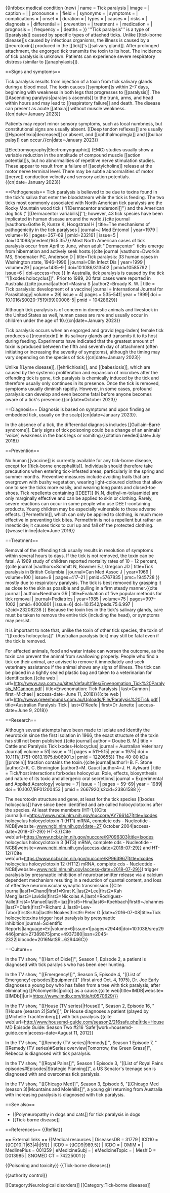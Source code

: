 {{Infobox medical condition (new)
| name            = Tick paralysis
| image           = 
| caption         = 
|
| pronounce       = 
| field           = 
| synonyms        = 
| symptoms        =
| complications   =
| onset           =
| duration        =
| types           =
| causes          =
| risks           =
| diagnosis       =
| differential    =
| prevention      =
| treatment       =
| medication      =
| prognosis       =
| frequency       =
| deaths          =
}}
'''Tick paralysis''' is a type of [[paralysis]] caused by specific types of attached ticks. Unlike [[tick-borne disease]]s caused by infectious organisms, the illness is caused by a [[neurotoxin]] produced in the [[tick]]'s [[salivary gland]]. After prolonged attachment, the engorged tick transmits the toxin to its host. The incidence of tick paralysis is unknown. Patients can experience severe respiratory distress (similar to [[anaphylaxis]]).

==Signs and symptoms==

Tick paralysis results from injection of a toxin from tick salivary glands during a blood meal.  The toxin causes [[symptom]]s within 2–7 days, beginning with weakness in both legs that progresses to [[paralysis]]. The [[Ascending paralysis|paralysis ascends]] to the trunk, arms, and head within hours and may lead to [[respiratory failure]] and death. The disease can present as acute [[ataxia]] without muscle weakness.{{cn|date=January 2023}}

Patients may report minor sensory symptoms, such as local numbness, but constitutional signs are usually absent. [[Deep tendon reflexes]] are usually [[Hyporeflexia|decreased]] or absent, and [[ophthalmoplegia]] and [[bulbar palsy]] can occur.{{cn|date=January 2023}}

[[Electromyography|Electromyographic]] (EMG) studies usually show a variable reduction in the amplitude of compound muscle [[action potential]]s, but no abnormalities of repetitive nerve stimulation studies. These appear to result from a failure of [[acetylcholine]] release at the motor nerve terminal level. There may be subtle abnormalities of motor [[nerve]] conduction velocity and sensory action potentials.{{cn|date=January 2023}}

==Pathogenesis==
Tick paralysis is believed to be due to toxins found in the tick's saliva that enter the bloodstream while the tick is feeding.  The two ticks most commonly associated with North American tick paralysis are the Rocky Mountain wood tick (''[[Dermacentor andersoni]]'') and the American dog tick (''[[Dermacentor variabilis]]''); however, 43 tick species have been implicated in human disease around the world.<ref>{{cite journal |vauthors=Gothe R, Kunze K, Hoogstraal H | title=The mechanisms of pathogenicity in the tick paralyses | journal=J Med Entomol | year=1979 | volume=16 | pages=357–69 | pmid=232161 | issue=5 | doi=10.1093/jmedent/16.5.357}}</ref> Most North American cases of tick paralysis occur from April to June, when adult ''Dermacentor'' ticks emerge from hibernation and actively seek hosts.<ref>{{cite journal |vauthors=Dworkin MS, Shoemaker PC, Anderson D | title=Tick paralysis: 33 human cases in Washington state, 1946–1996 | journal=Clin Infect Dis | year=1999 | volume=29 | pages=1435–9 | doi=10.1086/313502 | pmid=10585792 | issue=6 | doi-access=free }}</ref>  In Australia, tick paralysis is caused by the tick ''[[Ixodes holocyclus]]''.  Prior to 1989, 20 fatal cases were reported in Australia.<ref>{{cite journal|author1=Masina S |author2=Broady K. W. | title = Tick paralysis: development of a vaccine| journal =  International Journal for Parasitology| volume = 29| issue = 4| pages = 535–541| year = 1999| doi = 10.1016/S0020-7519(99)00006-5| pmid = 10428629}}
</ref>

Although tick paralysis is of concern in domestic animals and livestock in the United States as well, human cases are rare and usually occur in children under the age of 10.{{cn|date=January 2023}}

Tick paralysis occurs when an engorged and gravid (egg-laden) female tick produces a [[neurotoxin]] in its salivary glands and transmits it to its host during feeding. Experiments have indicated that the greatest amount of toxin is produced between the fifth and seventh day of attachment (often initiating or increasing the severity of symptoms), although the timing may vary depending on the species of tick.{{cn|date=January 2023}}

Unlike [[Lyme disease]], [[ehrlichiosis]], and [[babesiosis]], which are caused by the systemic proliferation and expansion of microbes after the offending tick is gone, tick paralysis is chemically induced by the tick and therefore usually only continues in its presence. Once the tick is removed, symptoms usually diminish rapidly. However, in some cases, profound paralysis can develop and even become fatal before anyone becomes aware of a tick's presence.{{cn|date=October 2023}}

==Diagnosis==
Diagnosis is based on symptoms and upon finding an embedded tick, usually on the scalp{{cn|date=January 2023}}.

In the absence of a tick, the differential diagnosis includes [[Guillain–Barré syndrome]]. Early signs of tick poisoning could be a change of an animals' ‘voice’, weakness in the back legs or vomiting.{{citation needed|date=July 2018}}

==Prevention==

No human [[vaccine]] is currently available for any tick-borne disease, except for [[tick-borne encephalitis]]. Individuals should therefore take precautions when entering tick-infested areas, particularly in the spring and summer months. Preventive measures include avoiding trails that are overgrown with bushy vegetation, wearing light-coloured clothes that allow one to see the ticks more easily, and wearing long pants and closed-toe shoes. Tick repellents containing [[DEET]] (N,N, diethyl-m-toluamide) are only marginally effective and can be applied to skin or clothing. Rarely, severe reactions can occur in some people who use DEET-containing products. Young children may be especially vulnerable to these adverse effects. [[Permethrin]], which can only be applied to clothing, is much more effective in preventing tick bites.  Permethrin is not a repellent but rather an insecticide; it causes ticks to curl up and fall off the protected clothing.{{weasel inline|date=June 2016}}

==Treatment==

Removal of the offending tick usually results in resolution of symptoms within several hours to days. If the tick is not removed, the toxin can be fatal.  A 1969 study of children reported mortality rates of 10 – 12 percent,<ref>{{cite journal |vauthors=Schmitt N, Bowmer EJ, Gregson JD | title=Tick paralysis in British Columbia | journal=Can Med Assoc J | year=1969 | volume=100 | issue=9 | pages=417–21 | pmid=5767835 | pmc=1945728 }}</ref> mostly due to respiratory paralysis.  The tick is best removed by grasping it as close to the skin as possible and pulling in a firm steady manner.<ref>{{cite journal | author=Needham GR | title=Evaluation of five popular methods for tick removal | journal=Pediatrics | year=1985 | volume=75 | pages=997–1002 | pmid=4000801 | issue=6| doi=10.1542/peds.75.6.997 | s2cid=23208238 }}</ref>  Because the toxin lies in the tick's salivary glands, care must be taken to remove the entire tick (including the head), or symptoms may persist.

It is important to note that, unlike the toxin of other tick species, the toxin of ''[[Ixodes holocyclus]]'' (Australian paralysis tick) may still be fatal even if the tick is removed.

For affected animals, food and water intake can worsen the outcome, as the toxin can prevent the animal from swallowing properly. People who find a tick on their animal, are advised to remove it immediately and seek veterinary assistance if the animal shows any signs of illness. The tick can be placed in a tightly sealed plastic bag and taken to a veterinarian for identification.<ref>{{cite web | url=http://www.ava.com.au/sites/default/files/Envenomation_Tick%20Paralysis_MCannon.pdf | title=Envenomation: Tick Paralysis | last=Cannon | first=Michael | access-date=June 11, 2018}}</ref><ref>{{cite web | url=http://www.greenhounds.com.au/Uploads/File/Paralysis%20Tick.pdf | title=Australian Paralysis Tick | last=O’Keefe | first=Dr Janette | access-date=June 9, 2018}}</ref>

==Research==

Although several attempts have been made to isolate and identify the neurotoxin since the first isolation in 1966, the exact structure of the toxin has still not been published.<ref>{{cite journal| author =  Doube B. M.| title = Cattle and Paralysis Tick Ixodes-Holocyclus| journal =  Australian Veterinary Journal| volume = 51| issue = 11| pages = 511–515| year = 1975| doi = 10.1111/j.1751-0813.1975.tb06901.x| pmid =  1220655}}</ref> The 40-80&nbsp;kDa [[protein]] fraction contains the toxin.<ref>{{cite journal|author1=B. F. Stone |author2=K. C. Binnington |author3=M. Gauci |author4=J. H. Aylward | title = Tick/host interactions forIxodes holocyclus: Role, effects, biosynthesis and nature of its toxic and allergenic oral secretions| journal =  Experimental and Applied Acarology| volume = 7| issue = 1| pages = 59–69| year = 1989| doi = 10.1007/BF01200453 | pmid = 2667920|s2cid=23861588 }}
</ref>

The neurotoxin structure and gene, at least for the tick species [[Ixodes holocyclus]] have since been identified and are called holocyclotoxins after the species. At least three members (HT-1,<ref>{{Cite journal|url=https://www.ncbi.nlm.nih.gov/nuccore/AY766147|title=Ixodes holocyclus holocyclotoxin-1 (HT1) mRNA, complete cds - Nucleotide - NCBI|website=www.ncbi.nlm.nih.gov|date=27 October 2004|access-date=2018-07-29}}</ref> HT-3,<ref>{{Cite web|url=https://www.ncbi.nlm.nih.gov/nuccore/KP096303|title=Ixodes holocyclus holocyclotoxin 3 (HT3) mRNA, complete cds - Nucleotide - NCBI|website=www.ncbi.nlm.nih.gov|access-date=2018-07-29}}</ref> and HT-12<ref>{{Cite web|url=https://www.ncbi.nlm.nih.gov/nuccore/KP963967|title=Ixodes holocyclus holocyclotoxin 12 (HT12) mRNA, complete cds - Nucleotide - NCBI|website=www.ncbi.nlm.nih.gov|access-date=2018-07-29}}</ref>) trigger paralysis by presynaptic inhibition of neurotransmitter release via a calcium dependent mechanism resulting in a reduction of quantal content, and loss of effective neuromuscular synaptic transmission.<ref>{{Cite journal|last1=Chand|first1=Kirat K.|last2=Lee|first2=Kah Meng|last3=Lavidis|first3=Nickolas A.|last4=Rodriguez-Valle|first4=Manuel|last5=Ijaz|first5=Hina|last6=Koehbach|first6=Johannes|last7=Clark|first7=Richard J.|last8=Lew-Tabor|first8=Ala|last9=Noakes|first9=Peter G.|date=2016-07-08|title=Tick holocyclotoxins trigger host paralysis by presynaptic inhibition|journal=Scientific Reports|language=En|volume=6|issue=1|pages=29446|doi=10.1038/srep29446|pmid=27389875|pmc=4937380|issn=2045-2322|bibcode=2016NatSR...629446C}}</ref>

==Culture==

In the TV show, ''[[Hart of Dixie]]'', Season 1, Episode 2, a patient is diagnosed with tick paralysis who has been deer hunting.

In the TV show, ''[[Emergency!]]'', Season 5, Episode 4, "[[List of Emergency! episodes|Equipment]]" (first aired Oct. 4, 1975), Dr. Joe Early diagnoses a young boy who has fallen from a tree with tick paralysis, after eliminating [[Poliomyelitis|polio]] as a cause.<ref>{{cite web|title=IMDB|website=[[IMDb]]|url=https://www.imdb.com/title/tt0570629/}}</ref>

In the TV show, ''[[House (TV series)|House]]'', Season 2, Episode 16, "[[House (season 2)|Safe]]", Dr House diagnoses a patient (played by [[Michelle Trachtenberg]]) with tick paralysis.<ref name="House MD">{{cite web|url=http://www.housemd-guide.com/season2/216safe.php|title=House MD Episode Guide: Season Two #216 'Safe'|work=housemd-guide.com|access-date=August 11, 2012}}</ref>

In the TV show, ''[[Remedy (TV series)|Remedy]]'', Season 1 Episode 7, "[[Remedy (TV series)#Series overview|Tomorrow, the Green Grass]]", Rebecca is diagnosed with tick paralysis.

In the TV show, ''[[Royal Pains]]'', Season 1 Episode 3, "[[List of Royal Pains episodes#Episodes|Strategic Planning]]", a US Senator's teenage son is diagnosed with and overcomes tick paralysis.

In the TV show, ''[[Chicago Med]]'', Season 3, Episode 5, "[[Chicago Med (season 3)|Mountains and Molehills]]", a young girl returning from Australia with increasing paralysis is diagnosed with tick paralysis.

==See also==
* [[Polyneuropathy in dogs and cats]] for tick paralysis in dogs
* [[Tick-borne disease]]

==References==
{{Reflist}}

== External links ==
{{Medical resources
| DiseasesDB      = 31779
| ICD10           = {{ICD10|T|63|4|t|51}}
| ICD9            = {{ICD9|989.5}}
| ICDO            =
| OMIM            =
| MedlinePlus     = 001359
| eMedicineSubj   =
| eMedicineTopic  =
| MeshID          = D013985
| SNOMED CT       = 74225001
}}

{{Poisoning and toxicity}}
{{Tick-borne diseases}}

{{authority control}}

[[Category:Neurological disorders]]
[[Category:Tick-borne diseases]]